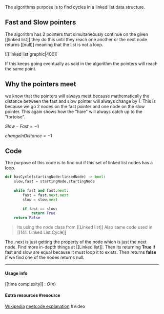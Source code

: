 The algorithms purpose is to find cycles in a linked list data structure.

## Fast and Slow pointers
The algorithm has 2 pointers that simultaneously continue on  the given [[linked list]] they do this until they reach one another or the next node returns [[null]] meaning that the list is not a loop.

![[linked list graphic|400]]

If this keeps going eventually as said in the algorithm the pointers will reach the same point.


## Why the pointers meet 
we know that the pointers will always meet because mathematically the distance between the fast and slow pointer will always change by 1. This is because we go 2 nodes on the fast pointer and one node on the slow pointer. This again shows how the "hare" will always catch up to the "tortoise".

$Slow - Fast = -1$

$changeInDistance = -1$

## Code 
The purpose of this code is to find out if this set of linked list nodes has a loop.
```python
def hasCycle(startingNode:linkedNode) -> bool:
    slow,fast = startingNode,startingNode
    
    while fast and fast.next:
        fast = fast.next.next
        slow = slow.next
        
        if fast == slow:
            return True
    return False
```
> 	Its using the node class from [[Linked list]]
> 	Also same code used in [[141. Linked List Cycle]]

The .next is just getting the property of the node which is just the next node. Find more in-depth things at [[Linked list]]. Then its returning **True** if fast and slow are equal because it must loop it to exists. Then returns **false** if we find one of the nodes returns null.


---

#### Usage info 
[[time complexity]] : $O(n)$

#### Extra resources #resource
[Wikipedia](https://en.wikipedia.org/wiki/Cycle_detection#Floyd's_tortoise_and_hare) 
[neetcode explanation](https://youtu.be/gBTe7lFR3vc?t=342)  #Video



